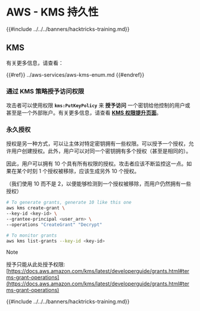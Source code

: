 # AWS - KMS 持久性

{{#include ../../../banners/hacktricks-training.md}}

## KMS

有关更多信息，请查看：

{{#ref}}
../aws-services/aws-kms-enum.md
{{#endref}}

### 通过 KMS 策略授予访问权限

攻击者可以使用权限 **`kms:PutKeyPolicy`** 来 **授予访问** 一个密钥给他控制的用户或甚至是一个外部账户。有关更多信息，请查看 [**KMS 权限提升页面**](../aws-privilege-escalation/aws-kms-privesc.md)。

### 永久授权

授权是另一种方式，可以让主体对特定密钥拥有一些权限。可以授予一个授权，允许用户创建授权。此外，用户可以对同一个密钥拥有多个授权（甚至是相同的）。

因此，用户可以拥有 10 个具有所有权限的授权。攻击者应该不断监控这一点。如果在某个时刻 1 个授权被移除，应该生成另外 10 个授权。

（我们使用 10 而不是 2，以便能够检测到一个授权被移除，而用户仍然拥有一些授权）
```bash
# To generate grants, generate 10 like this one
aws kms create-grant \
--key-id <key-id> \
--grantee-principal <user_arn> \
--operations "CreateGrant" "Decrypt"

# To monitor grants
aws kms list-grants --key-id <key-id>
```
> [!NOTE]
> 授予只能从此处授予权限: [https://docs.aws.amazon.com/kms/latest/developerguide/grants.html#terms-grant-operations](https://docs.aws.amazon.com/kms/latest/developerguide/grants.html#terms-grant-operations)

{{#include ../../../banners/hacktricks-training.md}}

